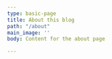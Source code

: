 ```yaml
---
type: basic-page
title: About this blog
path: "/about"
main_image: ''
body: Content for the about page

---
```

